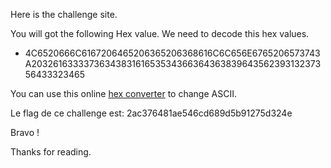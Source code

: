 Here is the challenge site.

You will got the following Hex value. We need to decode this hex values.

+ 4C6520666C6167206465206365206368616C6C656E6765206573743A203261633337363438316165353436636436383964356239313237356433323465

You can use this online [hex converter](https://www.rapidtables.com/convert/number) to change ASCII.

Le flag de ce challenge est: 2ac376481ae546cd689d5b91275d324e

Bravo !

Thanks for reading.
